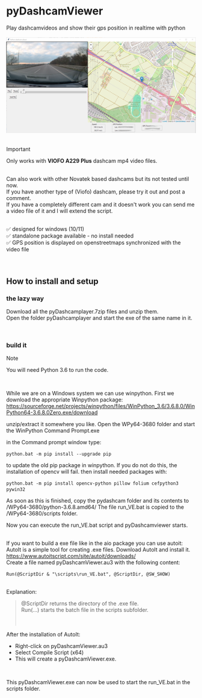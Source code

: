 # pyDashcamViewer
Play dashcamvideos and show their gps position in realtime with python
<br>
<br>
<img src="https://github.com/Cynobs-repo/pydashcamviewer/blob/main/pyDashcamview_image.png" width="600">
<br><br>

> [!IMPORTANT]
> Only works with **VIOFO A229 Plus** dashcam mp4 video files. 
<br>
Can also work with other Novatek based dashcams but its not tested until now.<br>
If you have another type of (Viofo) dashcam, please try it out and post a comment. <br>
If you have a completely different cam and it doesn't work you can send me a video file of it and I will extend the script.<br>
<br>
  
✅ designed for windows (10/11) <br>
✅ standalone package available - no install needed <br>
✅ GPS position is displayed on openstreetmaps synchronized with the video file <br>
<br>
<br>
## How to install and setup

### the lazy way

Download all the pyDashcamplayer.7zip files and unzip them. 
<br>
Open the folder pyDashcamplayer and start the exe of the same name in it.

<br>

### build it 

> [!NOTE]
> You will need Python 3.6 to run the code.
<br>

While we are on a Windows system we can use winpython. First we download the appropriate Winpython package: 
https://sourceforge.net/projects/winpython/files/WinPython_3.6/3.6.8.0/WinPython64-3.6.8.0Zero.exe/download

unzip/extract it somewhere you like.
Open the WPy64-3680 folder and start the WinPython Command Prompt.exe

in the Command prompt window type:
```
python.bat -m pip install --upgrade pip
```

to update the old pip package in winpython. If you do not do this, the installation of opencv will fail.
then install needed packages with:
```
python.bat -m pip install opencv-python pillow folium cefpython3 pywin32
```

As soon as this is finished, copy the pydashcam folder and its contents to /WPy64-3680/python-3.6.8.amd64/
The file run_VE.bat is copied to the /WPy64-3680/scripts folder.

Now you can execute the run_VE.bat script and pyDashcamviewer starts.
<br>
<br>

If you want to build a exe file like in the aio package you can use autoit:
AutoIt is a simple tool for creating .exe files. Download AutoIt and install it.
https://www.autoitscript.com/site/autoit/downloads/
<br>
Create a file named pyDashcamViewer.au3 with the following content:
```
Run(@ScriptDir & "\scripts\run_VE.bat", @ScriptDir, @SW_SHOW)
````
<br>
Explanation:
<br>

> @ScriptDir returns the directory of the .exe file. <br>
> Run(...) starts the batch file in the scripts subfolder.<br>
<br><br>

After the installation of AutoIt: <br>

* Right-click on pyDashcamViewer.au3 <br>
* Select Compile Script (x64) <br>
* This will create a pyDashcamViewer.exe.<br>
<br>

This pyDashcamViewer.exe can now be used to start the run_VE.bat in the scripts folder.
